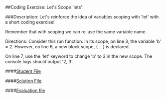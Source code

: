 ##Coding Exercise: Let's Scope 'lets'

###Description:
Let's reinforce the idea of variables scoping with 'let' with a short coding exercise!

Remember that with scoping we can re-use the same variable name.

Directions:
Consider this run function. In its scope, on line 3, the variable 'b' = 2.​ However, on line 6, a new block scope, { .. } is declared.

On line 7, use the 'let' keyword to change 'b' to 3 in the new scope. The console.logs should output '2, 3'.


####[Student File](./student.js)

####[Solution File](./solution.js)

####[Evaluation file](./evaluate.js)
